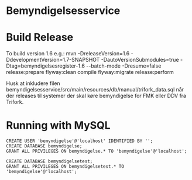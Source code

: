 Bemyndigelsesservice
===

Build Release
===
To build version 1.6 e.g.:
mvn -DreleaseVersion=1.6 -DdevelopmentVersion=1.7-SNAPSHOT -DautoVersionSubmodules=true -Dtag=bemyndigelsesregister-1.6 --batch-mode -Dresume=false release:prepare flyway:clean compile flyway:migrate release:perform

Husk at inkludere filen bemyndigelsesservice/src/main/resources/db/manual/trifork_data.sql når der releases til systemer der skal køre bemyndigelse for FMK eller DDV fra Trifork.

Running with MySQL
===

```
CREATE USER 'bemyndigelse'@'localhost' IDENTIFIED BY '';
CREATE DATABASE bemyndigelse;
GRANT ALL PRIVILEGES ON bemyndigelse.* TO 'bemyndigelse'@'localhost';

CREATE DATABASE bemyndigelsetest;
GRANT ALL PRIVILEGES ON bemyndigelsetest.* TO 'bemyndigelse'@'localhost';
```

